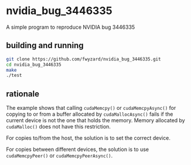 # nvidia_bug_3446335
A simple program to reproduce NVIDIA bug 3446335

## building and running
```bash
git clone https://github.com/fwyzard/nvidia_bug_3446335.git
cd nvidia_bug_3446335
make
./test
```

## rationale

The example shows that calling `cudaMemcpy()` or `cudaMemcpyAsync()` for copying to or from a buffer allocated by `cudaMallocAsync()` fails if the current device is not the one that holds the memory.
Memory allocated by `cudaMalloc()` does not have this restriction.

For copies to/from the host, the solution is to set the correct device.

For copies between different devices, the solution is to use `cudaMemcpyPeer()` or `cudaMemcpyPeerAsync()`.
